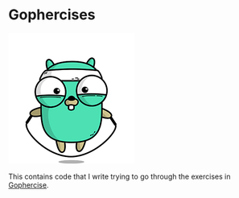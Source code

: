 # Gophercises
![Gophercise Logo](./images//gophercises_jumping.gif)

This contains code that I write trying to go through the exercises in [Gophercise](https://courses.calhoun.io/courses/cor_gophercises).